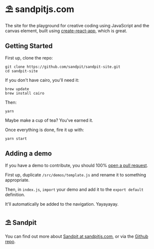 ⛱ sandpitjs.com
==========

The site for the playground for creative coding using JavaScript and the canvas element, built using [create-react-app](https://github.com/facebookincubator/create-react-app), which is great.

## Getting Started

First up, clone the repo:

```
git clone https://github.com/sandpit/sandpit-site.git
cd sandpit-site
```

If you don't have cairo, you'll need it:

```
brew update
brew install cairo
```

Then:

```
yarn
```

Maybe make a cup of tea? You've earned it.

Once everything is done, fire it up with:

```
yarn start
```

## Adding a demo

If you have a demo to contribute, you should 100% [open a pull request](https://github.com/sandpit/sandpit-site/pulls).

First up, duplicate `/src/demos/template.js` and rename it to something appropriate.

Then, in `index.js`, `import` your demo and add it to the `export default` definition.

It'll automatically be added to the navigation. Yayayayay.

## ⛱ Sandpit

You can find out more about [Sandpit at sandpitjs.com](https://sandpitjs.com), or via the [Github repo](https://github.com/sandpit/sandpit).
